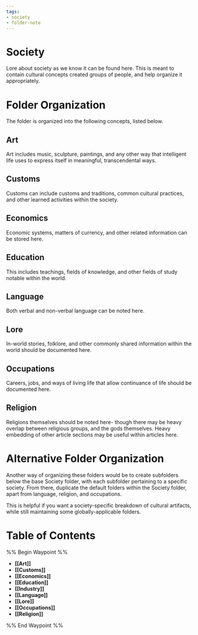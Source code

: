 ```yaml
---
tags:
- society
- folder-note
---
```

# Society

Lore about society as we know it can be found here. This is meant to contain cultural concepts created groups of people, and help organize it appropriately.

# Folder Organization

The folder is organized into the following concepts, listed below.

## Art

Art includes music, sculpture, paintings, and any other way that intelligent life uses to express itself in meaningful, transcendental ways.

## Customs

Customs can include customs and traditions, common cultural practices, and other learned activities within the society.

## Economics

Economic systems, matters of currency, and other related information can be stored here.

## Education

This includes teachings, fields of knowledge, and other fields of study notable within the world.

## Language

Both verbal and non-verbal language can be noted here.

## Lore

In-world stories, folklore, and other commonly shared information within the world should be documented here.

## Occupations

Careers, jobs, and ways of living life that allow continuance of life should be documented here.

## Religion

Religions themselves should be noted here- though there may be heavy overlap between religious groups, and the gods themselves. Heavy embedding of other article sections may be useful within articles here.

# Alternative Folder Organization

Another way of organizing these folders would be to create subfolders below the base Society folder, with each subfolder pertaining to a specific society. From there, duplicate the default folders within the Society folder, apart from language, religion, and occupations. 

This is helpful if you want a society-specific breakdown of cultural artifacts, while still maintaining some globally-applicable folders.

# Table of Contents

%% Begin Waypoint %%
- **[[Art]]**
- **[[Customs]]**
- **[[Economics]]**
- **[[Education]]**
- **[[Industry]]**
- **[[Language]]**
- **[[Lore]]**
- **[[Occupations]]**
- **[[Religion]]**

%% End Waypoint %%
